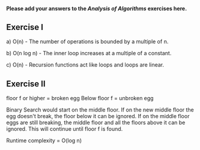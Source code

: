 #### Please add your answers to the ***Analysis of  Algorithms*** exercises here.

## Exercise I

a) O(n) - The number of operations is bounded by a multiple of n.


b) O(n log n) - The inner loop increases at a multiple of a constant.


c) O(n) - Recursion functions act like loops and loops are linear.

## Exercise II

floor f or higher = broken egg
Below floor f = unbroken egg

Binary Search would start on the middle floor. 
If on the new middle floor the egg doesn't break, the floor below it can be ignored.
If on the middle floor eggs are still breaking, the middle floor and all the floors above it can be ignored. 
This will continue until floor f is found.

Runtime complexity = O(log n) 
